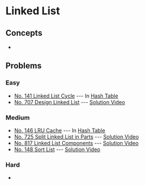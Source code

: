 # Linked List

## Concepts
* 

## Problems

### Easy

* [No. 141 Linked List Cycle](../HashTable/141_LinkedListCycle.py) --- In [Hash Table](../HashTable)
* [No. 707 Design Linked List](./707_DesignLinkedList.py) --- [Solution Video](https://www.youtube.com/watch?v=y1_lFSkQNDc&list=PLLuMmzMTgVK6a-2aAwPieEIIuIJY6JTSq&index=3)

### Medium

* [No. 146 LRU Cache](../HashTable/146_LRUcache.py) --- In [Hash Table](../HashTable)
* [No. 725 Split Linked List in Parts](./725_SplitLinkedList.py) --- [Solution Video](https://www.youtube.com/watch?v=fk8JTWhM-4U&list=PLLuMmzMTgVK6a-2aAwPieEIIuIJY6JTSq&index=7)
* [No. 817 Linked List Components](./817_LinkedListComponents.py) --- [Solution Video](https://www.youtube.com/watch?v=y1_lFSkQNDc&list=PLLuMmzMTgVK6a-2aAwPieEIIuIJY6JTSq&index=5)
* [No. 148 Sort List](./148_SortList.py) --- [Solution Video](https://www.youtube.com/watch?v=y1_lFSkQNDc&list=PLLuMmzMTgVK6a-2aAwPieEIIuIJY6JTSq&index=4)

### Hard

* 